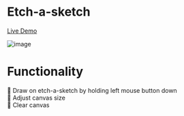 # Etch-a-sketch
[Live Demo](https://m1lanaz.github.io/Etch-a-sketch/)

![image](https://github.com/m1lanaz/Etch-a-sketch/assets/58622630/4c316d50-0823-479f-9ac3-97bbfc8e0f70)


# Functionality
📌 Draw on etch-a-sketch by holding left mouse button down\
📌 Adjust canvas size\
📌 Clear canvas
